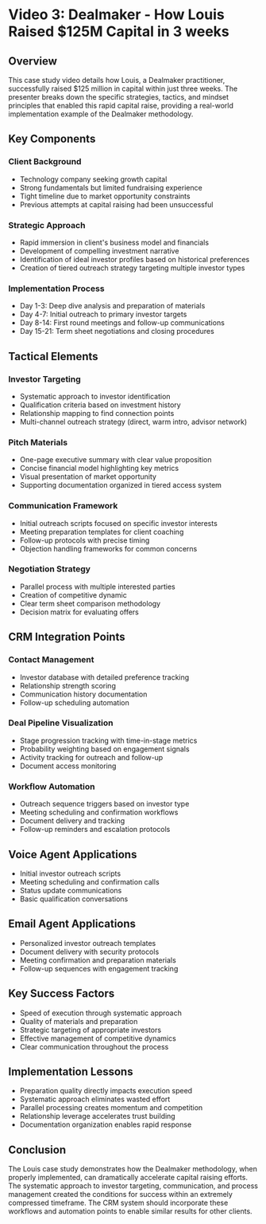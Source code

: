 # Video 3: Dealmaker - How Louis Raised $125M Capital in 3 weeks

## Overview
This case study video details how Louis, a Dealmaker practitioner, successfully raised $125 million in capital within just three weeks. The presenter breaks down the specific strategies, tactics, and mindset principles that enabled this rapid capital raise, providing a real-world implementation example of the Dealmaker methodology.

## Key Components

### Client Background
- Technology company seeking growth capital
- Strong fundamentals but limited fundraising experience
- Tight timeline due to market opportunity constraints
- Previous attempts at capital raising had been unsuccessful

### Strategic Approach
- Rapid immersion in client's business model and financials
- Development of compelling investment narrative
- Identification of ideal investor profiles based on historical preferences
- Creation of tiered outreach strategy targeting multiple investor types

### Implementation Process
- Day 1-3: Deep dive analysis and preparation of materials
- Day 4-7: Initial outreach to primary investor targets
- Day 8-14: First round meetings and follow-up communications
- Day 15-21: Term sheet negotiations and closing procedures

## Tactical Elements

### Investor Targeting
- Systematic approach to investor identification
- Qualification criteria based on investment history
- Relationship mapping to find connection points
- Multi-channel outreach strategy (direct, warm intro, advisor network)

### Pitch Materials
- One-page executive summary with clear value proposition
- Concise financial model highlighting key metrics
- Visual presentation of market opportunity
- Supporting documentation organized in tiered access system

### Communication Framework
- Initial outreach scripts focused on specific investor interests
- Meeting preparation templates for client coaching
- Follow-up protocols with precise timing
- Objection handling frameworks for common concerns

### Negotiation Strategy
- Parallel process with multiple interested parties
- Creation of competitive dynamic
- Clear term sheet comparison methodology
- Decision matrix for evaluating offers

## CRM Integration Points

### Contact Management
- Investor database with detailed preference tracking
- Relationship strength scoring
- Communication history documentation
- Follow-up scheduling automation

### Deal Pipeline Visualization
- Stage progression tracking with time-in-stage metrics
- Probability weighting based on engagement signals
- Activity tracking for outreach and follow-up
- Document access monitoring

### Workflow Automation
- Outreach sequence triggers based on investor type
- Meeting scheduling and confirmation workflows
- Document delivery and tracking
- Follow-up reminders and escalation protocols

## Voice Agent Applications
- Initial investor outreach scripts
- Meeting scheduling and confirmation calls
- Status update communications
- Basic qualification conversations

## Email Agent Applications
- Personalized investor outreach templates
- Document delivery with security protocols
- Meeting confirmation and preparation materials
- Follow-up sequences with engagement tracking

## Key Success Factors
- Speed of execution through systematic approach
- Quality of materials and preparation
- Strategic targeting of appropriate investors
- Effective management of competitive dynamics
- Clear communication throughout the process

## Implementation Lessons
- Preparation quality directly impacts execution speed
- Systematic approach eliminates wasted effort
- Parallel processing creates momentum and competition
- Relationship leverage accelerates trust building
- Documentation organization enables rapid response

## Conclusion
The Louis case study demonstrates how the Dealmaker methodology, when properly implemented, can dramatically accelerate capital raising efforts. The systematic approach to investor targeting, communication, and process management created the conditions for success within an extremely compressed timeframe. The CRM system should incorporate these workflows and automation points to enable similar results for other clients.
